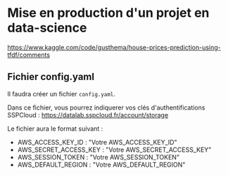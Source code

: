 # Mise en production d'un projet en data-science

https://www.kaggle.com/code/gusthema/house-prices-prediction-using-tfdf/comments

## Fichier config.yaml

Il faudra créer un fichier `config.yaml`.

Dans ce fichier, vous pourrez indiquerer vos clés d'authentifications SSPCloud : https://datalab.sspcloud.fr/account/storage

Le fichier aura le format suivant :

- AWS_ACCESS_KEY_ID : "Votre AWS_ACCESS_KEY_ID"
- AWS_SECRET_ACCESS_KEY : "Votre AWS_SECRET_ACCESS_KEY"
- AWS_SESSION_TOKEN : "Votre AWS_SESSION_TOKEN"
- AWS_DEFAULT_REGION : "Votre AWS_DEFAULT_REGION"
